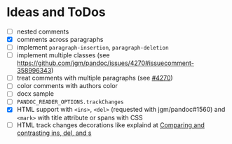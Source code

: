 # Ideas and ToDos

- [ ] nested comments
- [x] comments across paragraphs
- [ ] implement `paragraph-insertion`, `paragraph-deletion`
- [ ] implement multiple classes (see https://github.com/jgm/pandoc/issues/4270#issuecomment-358996343)
- [ ] treat comments with multiple paragraphs (see [#4270](https://github.com/jgm/pandoc/issues/4270))
- [ ] color comments with authors color
- [ ] docx sample
- [ ] `PANDOC_READER_OPTIONS.trackChanges`
- [x] HTML support with `<ins>`, `<del>` (requested with jgm/pandoc#1560) and `<mark>` with title attribute or spans with CSS
- [ ] HTML track changes decorations like explaind at [Comparing and contrasting ins, del, and s](http://html5doctor.com/ins-del-s)
